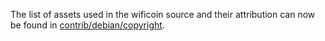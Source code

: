 The list of assets used in the wificoin source and their attribution can now be found in [contrib/debian/copyright](../contrib/debian/copyright).
